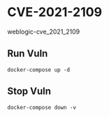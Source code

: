 # CVE-2021-2109

weblogic-cve_2021_2109

## Run Vuln

```
docker-compose up -d
```

## Stop Vuln

```
docker-compose down -v
```

